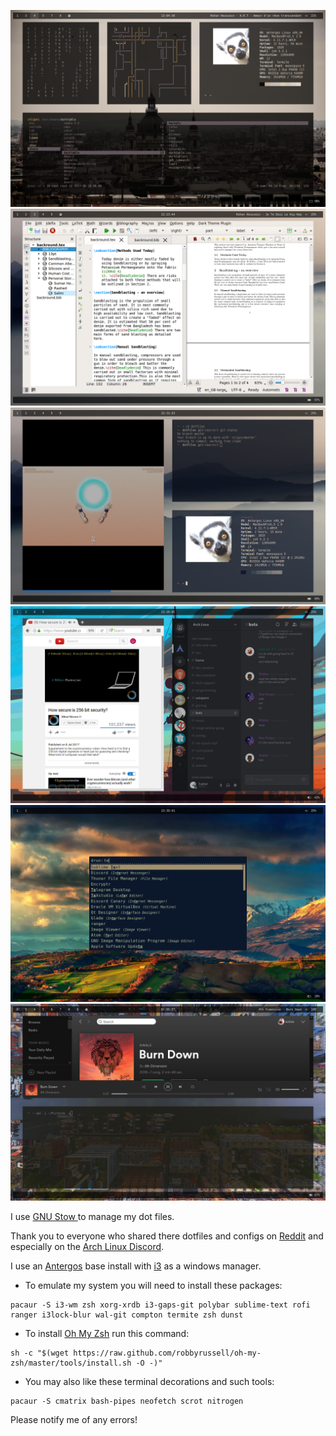 ![](Images/1.png?raw=true)
![](Images/2.png?raw=true)
![](Images/3.png?raw=true)
![](Images/4.png?raw=true)
![](Images/5.png?raw=true)
![](Images/6.png?raw=true)

I use [GNU Stow ](http://brandon.invergo.net/news/2012-05-26-using-gnu-stow-to-manage-your-dotfiles.html)to manage my dot files.

Thank you to everyone who shared there dotfiles and configs on [Reddit](https://www.reddit.com/r/unixporn/) and especially on the [Arch Linux Discord](https://discord.gg/nz8G3t3).


I use an [Antergos](https://antergos.com/) base install with [i3](https://i3wm.org/) as a windows manager.

- To emulate my system you will need to install these packages:

```
pacaur -S i3-wm zsh xorg-xrdb i3-gaps-git polybar sublime-text rofi ranger i3lock-blur wal-git compton termite zsh dunst  
```

- To install [Oh My Zsh](http://ohmyz.sh/) run this command:
```
sh -c "$(wget https://raw.github.com/robbyrussell/oh-my-zsh/master/tools/install.sh -O -)" 
```

- You may also like these terminal decorations and such tools:
```
pacaur -S cmatrix bash-pipes neofetch scrot nitrogen 

```

Please notify me of any errors! 